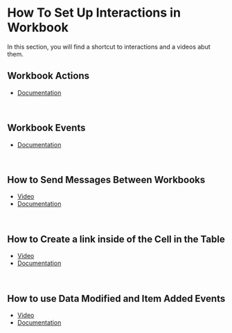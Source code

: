 
# How To Set Up Interactions in Workbook

In this section, you will find a shortcut to interactions and a videos abut them. 



## Workbook Actions

* [Documentation](../programmingmodel/interactionmodel/workbookactions.md)

<br/>


## Workbook Events

* [Documentation](../programmingmodel/interactionmodel/workbookevents.md)

<br/>

## How to Send Messages Between Workbooks

* [Video](https://profitbasedocs.blob.core.windows.net/videos/Workbook%20Interactions%20-%20Sending%20Messages%20Between%20Workbooks.mp4)
* [Documentation](../programmingmodel/interactionmodel/sendingmsgbetween.md)
  
<br/>


## How to Create a link inside of the Cell in the Table

* [Video](https://profitbasedocs.blob.core.windows.net/videos/Table%20Events%20-%20Cell%20Action%20Link%20Tapped.mp4) 
* [Documentation](../../tables.md)
  
<br/>

## How to use Data Modified and Item Added Events

* [Video](https://profitbasedocs.blob.core.windows.net/videos/Table%20Events%20-%20Data%20Modified%20and%20Item%20Added%20Events.mp4)
* [Documentation](../../tables.md)
  
<br/>





